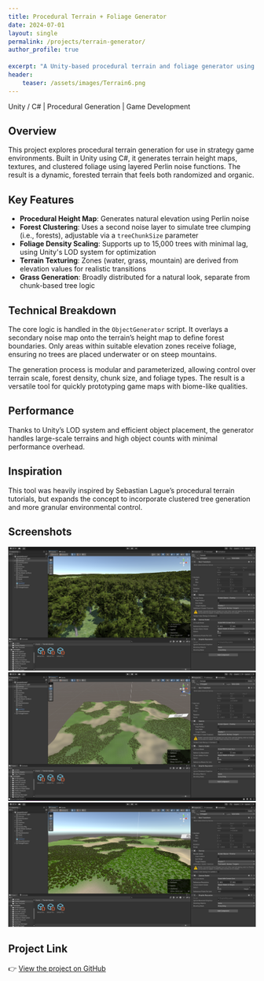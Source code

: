 ```yaml
---
title: Procedural Terrain + Foliage Generator
date: 2024-07-01
layout: single
permalink: /projects/terrain-generator/
author_profile: true

excerpt: "A Unity-based procedural terrain and foliage generator using layered Perlin noise. Designed for strategy games, it creates dynamic landscapes with forests."
header:
    teaser: /assets/images/Terrain6.png
---
```



Unity / C# | Procedural Generation | Game Development

## Overview  
This project explores procedural terrain generation for use in strategy game environments. Built in Unity using C#, it generates terrain height maps, textures, and clustered foliage using layered Perlin noise functions. The result is a dynamic, forested terrain that feels both randomized and organic.

## Key Features  
- **Procedural Height Map**: Generates natural elevation using Perlin noise  
- **Forest Clustering**: Uses a second noise layer to simulate tree clumping (i.e., forests), adjustable via a `treeChunkSize` parameter  
- **Foliage Density Scaling**: Supports up to 15,000 trees with minimal lag, using Unity's LOD system for optimization  
- **Terrain Texturing**: Zones (water, grass, mountain) are derived from elevation values for realistic transitions  
- **Grass Generation**: Broadly distributed for a natural look, separate from chunk-based tree logic

## Technical Breakdown  
The core logic is handled in the `ObjectGenerator` script. It overlays a secondary noise map onto the terrain’s height map to define forest boundaries. Only areas within suitable elevation zones receive foliage, ensuring no trees are placed underwater or on steep mountains.

The generation process is modular and parameterized, allowing control over terrain scale, forest density, chunk size, and foliage types. The result is a versatile tool for quickly prototyping game maps with biome-like qualities.

## Performance  
Thanks to Unity’s LOD system and efficient object placement, the generator handles large-scale terrains and high object counts with minimal performance overhead.

## Inspiration  
This tool was heavily inspired by Sebastian Lague’s procedural terrain tutorials, but expands the concept to incorporate clustered tree generation and more granular environmental control.

## Screenshots  
![Terrain Screenshot 1](/assets/images/Terrain4.png)  
![Terrain Screenshot 1](/assets/images/Terrain3.png)  
![Terrain Screenshot 2](/assets/images/Terrain5.png)

## Project Link  
👉 [View the project on GitHub](https://github.com/elijahtab/Real-Time-Strategy-Demo)
